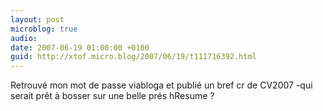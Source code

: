 ```yaml
---
layout: post
microblog: true
audio: 
date: 2007-06-19 01:00:00 +0100
guid: http://xtof.micro.blog/2007/06/19/t111716392.html
---
```

Retrouvé mon mot de passe viabloga et publié un bref cr de CV2007 -qui serait prêt à bosser sur une belle prés hResume ?
